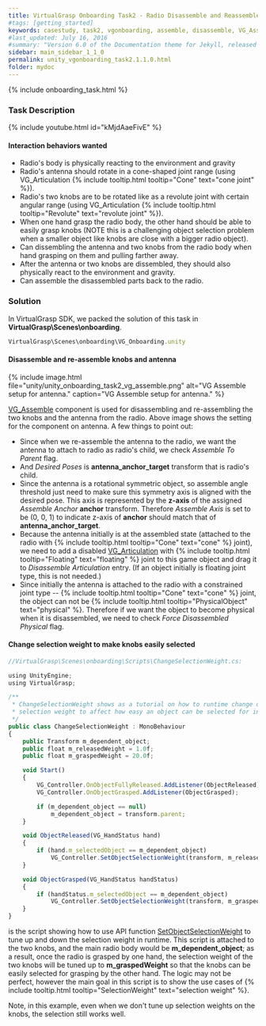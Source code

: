 ```yaml
---
title: VirtualGrasp Onboarding Task2 - Radio Disassemble and Reassemble
#tags: [getting_started]
keywords: casestudy, task2, vgonboarding, assemble, disassemble, VG_Assemble
#last_updated: July 16, 2016
#summary: "Version 6.0 of the Documentation theme for Jekyll, released July 4, 2016, implements relative links so you can view the files offline or on any server without configuring urls and baseurls. Additionally, you can store pages in subdirectories. Templates for alerts and images are available."
sidebar: main_sidebar_1_1_0
permalink: unity_vgonboarding_task2.1.1.0.html
folder: mydoc
---
```


{% include onboarding_task.html %}

### Task Description

<!--{% include youtube.html id="x9emKcJleCk" %}-->

{% include youtube.html id="kMjdAaeFivE" %}

#### Interaction behaviors wanted

* Radio's body is physically reacting to the environment and gravity
* Radio's antenna should rotate in a cone-shaped joint range (using VG_Articulation {% include tooltip.html tooltip="Cone" text="cone joint" %}).
* Radio's two knobs are to be rotated like as a revolute joint with certain angular range (using VG_Articulation {% include tooltip.html tooltip="Revolute" text="revolute joint" %}).
* When one hand grasp the radio body, the other hand should be able to easily grasp knobs (NOTE this is a challenging object selection problem when a smaller object like knobs are close with a bigger radio object).  
* Can dissembling the antenna and two knobs from the radio body when hand grasping on them and pulling farther away. 
* After the antenna or two knobs are dissembled, they should also physically react to the environment and gravity.
* Can assemble the disassembled parts back to the radio.

### Solution

In VirtualGrasp SDK, we packed the solution of this task in **VirtualGrasp\Scenes\onboarding**.

```js
VirtualGrasp\Scenes\onboarding\VG_Onboarding.unity
````
#### Disassemble and re-assemble knobs and antenna

{% include image.html file="unity/unity_onboarding_task2_vg_assemble.png" alt="VG Assemble setup for antenna." caption="VG Assemble setup for antenna." %}

[VG_Assemble](unity_component_vgassemble.1.1.0.html) component is used for disassembling and re-assembling the two knobs and the antenna from the radio. 
Above image shows the setting for the component on antenna. A few things to point out:

* Since when we re-assemble the antenna to the radio, we want the antenna to attach to radio as radio's child, we check _Assemble To Parent_ flag. 
* And _Desired Poses_ is **antenna_anchor_target** transform that is radio's child.
* Since the antenna is a rotational symmetric object, so assemble angle threshold just need to make sure this symmetry axis is aligned with the desired pose. This axis is represented by the **z-axis** of the assigned _Assemble Anchor_ **anchor** transform. Therefore _Assemble Axis_ is set to be (0, 0, 1) to indicate z-axis of **anchor** should match that of **antenna_anchor_target**.  
* Because the antenna initially is at the assembled state (attached to the radio with {% include tooltip.html tooltip="Cone" text="cone" %} joint), we need to add a disabled [VG_Articulation](unity_component_vgarticulation.1.1.0.html) with  {% include tooltip.html tooltip="Floating" text="floating" %} joint to this game object and drag it to _Disassemble Articulation_ entry. (If an object initially is floating joint type, this is not needed.)
* Since initially the antenna is attached to the radio with a constrained joint type -- {% include tooltip.html tooltip="Cone" text="cone" %} joint, the object can not be {% include tooltip.html tooltip="PhysicalObject" text="physical" %}. Therefore if we want the object to become physical when it is disassembled, we need to check _Force Disassembled Physical_ flag. 

#### Change selection weight to make knobs easily selected

```js
//VirtualGrasp\Scenes\onboarding\Scripts\ChangeSelectionWeight.cs:

using UnityEngine;
using VirtualGrasp;

/** 
 * ChangeSelectionWeight shows as a tutorial on how to runtime change object
 * selection weight to affect how easy an object can be selected for interaction with VG.
 */
public class ChangeSelectionWeight : MonoBehaviour
{
    public Transform m_dependent_object;
    public float m_releasedWeight = 1.0f;
    public float m_graspedWeight = 20.0f;

    void Start()
    {
        VG_Controller.OnObjectFullyReleased.AddListener(ObjectReleased);
        VG_Controller.OnObjectGrasped.AddListener(ObjectGrasped);

        if (m_dependent_object == null)
            m_dependent_object = transform.parent;
    }

    void ObjectReleased(VG_HandStatus hand)
    {
        if (hand.m_selectedObject == m_dependent_object)
            VG_Controller.SetObjectSelectionWeight(transform, m_releasedWeight);
    }

    void ObjectGrasped(VG_HandStatus handStatus)
    {
        if (handStatus.m_selectedObject == m_dependent_object)
            VG_Controller.SetObjectSelectionWeight(transform, m_graspedWeight);        
    }
}

````
is the script showing how to use API function 
[SetObjectSelectionWeight](virtualgrasp_unityapi.1.1.0.html#vg_controllersetobjectselectionweight) to tune up and down the selection weight in runtime. 
This script is attached to the two knobs, and the main radio body would be **m_dependent_object**; as a result, once the radio is grasped by one hand, the selection weight of the two knobs will be tuned up to **m_graspedWeight** so that the knobs can be easily selected for grasping by the other hand. The logic may not be perfect, however the main goal in this script is to show the use cases of {% include tooltip.html tooltip="SelectionWeight" text="selection weight" %}.

Note, in this example, even when we don't tune up selection weights on the knobs, the selection still works well. 



